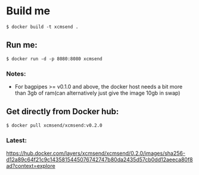 # Build me  
```shell
$ docker build -t xcmsend .
```

## Run me:  
```shell
$ docker run -d -p 8080:8080 xcmsend
```

### Notes:  
-  For bagpipes >= v0.1.0 and above, the docker host needs a bit more than 3gb of ram(can alternatively just give the image 10gb in swap)

## Get directly from Docker hub:
```shell
$ docker pull xcmsend/xcmsend:v0.2.0
```


### Latest:   
https://hub.docker.com/layers/xcmsend/xcmsend/0.2.0/images/sha256-d12a89c64f21c9c1435815445076742747b80da2435d57cb0dd12aeeca80f8ad?context=explore
